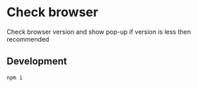 # Check browser
Check browser version and show pop-up if version is less then recommended

## Development

    npm i
